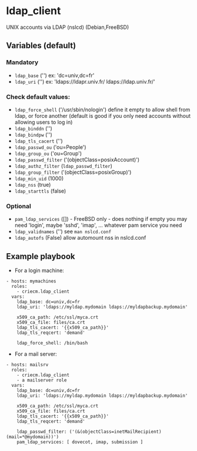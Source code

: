 # ldap_client

UNIX accounts via LDAP (nslcd) (Debian,FreeBSD)

## Variables (default)

### Mandatory
* `ldap_base` ('')
  ex: 'dc=univ,dc=fr'
* `ldap_uri` ('')
  ex: 'ldaps://ldapr.univ.fr/ ldaps://ldap.univ.fr/'

### Check default values:
* `ldap_force_shell` ('/usr/sbin/nologin')
  define it empty to allow shell from ldap, or force another
  (default is good if you only need accounts without allowing users to log in)
* `ldap_binddn` ('')
* `ldap_bindpw` ('')
* `ldap_tls_cacert` ('')
* `ldap_passwd_ou` ('ou=People')
* `ldap_group_ou` ('ou=Group')
* `ldap_passwd_filter` ('(objectClass=posixAccount)')
* `ldap_authz_filter` (`ldap_passwd_filter`)
* `ldap_group_filter` ('(objectClass=posixGroup)')
* `ldap_min_uid` (1000)
* `ldap_nss` (true)
* `ldap_starttls` (false)

### Optional
* `pam_ldap_services` ([]) - FreeBSD only - does nothing if empty
  you may need 'login', maybe 'sshd', 'imap', … whatever pam service you need
* `ldap_validnames` ('')
  see `man nslcd.conf`
* `ldap_autofs` (False)
  allow automount nss in nslcd.conf

## Example playbook

* For a login machine:
```
- hosts: mymachines
  roles:
    - criecm.ldap_client
  vars:
    ldap_base: dc=univ,dc=fr
    ldap_uri: 'ldaps://myldap.mydomain ldaps://myldapbackup.mydomain'

    x509_ca_path: /etc/ssl/myca.crt
    x509_ca_file: files/ca.crt
    ldap_tls_cacert: '{{x509_ca_path}}'
    ldap_tls_reqcert: 'demand'

    ldap_force_shell: /bin/bash
```

* For a mail server:
```
- hosts: mailsrv
  roles:
    - criecm.ldap_client
    - a mailserver role
  vars:
    ldap_base: dc=univ,dc=fr
    ldap_uri: 'ldaps://myldap.mydomain ldaps://myldapbackup.mydomain'

    x509_ca_path: /etc/ssl/myca.crt
    x509_ca_file: files/ca.crt
    ldap_tls_cacert: '{{x509_ca_path}}'
    ldap_tls_reqcert: 'demand'

    ldap_passwd_filter: ('(&(objectClass=inetMailRecipient)(mail=*@mydomain))')
    pam_ldap_services: [ dovecot, imap, submission ]
```

